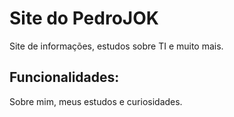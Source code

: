 # Site do PedroJOK

Site de informações, estudos sobre TI e muito mais.

## Funcionalidades:

Sobre mim, meus estudos e curiosidades. 
